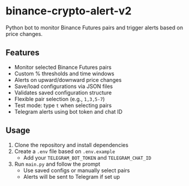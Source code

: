 # binance-crypto-alert-v2

Python bot to monitor Binance Futures pairs and trigger alerts based on price changes.

## Features

- Monitor selected Binance Futures pairs  
- Custom % thresholds and time windows  
- Alerts on upward/downward price changes  
- Save/load configurations via JSON files  
- Validates saved configuration structure  
- Flexible pair selection (e.g., `1,3,5-7`)  
- Test mode: type `t` when selecting pairs  
- Telegram alerts using bot token and chat ID

## Usage

1. Clone the repository and install dependencies
2. Create a `.env` file based on `.env.example`  
   - Add your `TELEGRAM_BOT_TOKEN` and `TELEGRAM_CHAT_ID`
3. Run `main.py` and follow the prompt  
   - Use saved configs or manually select pairs
   - Alerts will be sent to Telegram if set up
